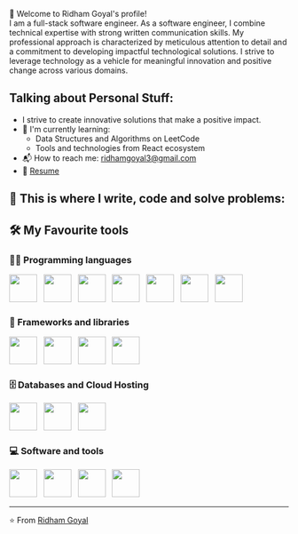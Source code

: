 👋 Welcome to Ridham Goyal's profile!  
I am a full-stack software engineer. 
As a software engineer, I combine technical expertise with strong written communication skills. My professional approach is characterized by meticulous attention to detail and a commitment to developing impactful technological solutions.
I strive to leverage technology as a vehicle for meaningful innovation and positive change across various domains.
 
## Talking about Personal Stuff: 
- I strive to create innovative solutions that make a positive impact.
- 🌱 I'm currently learning: 
  - Data Structures and Algorithms on LeetCode 
  - Tools and technologies from React ecosystem  
- 📬 How to reach me: ridhamgoyal3@gmail.com 
- 📝 [Resume](your-resume-link-here)

## 💪 This is where I write, code and solve problems:

## 🛠️ My Favourite tools 

### 👨‍💻 Programming languages 
<p align="left">
<img src="https://cdn.jsdelivr.net/gh/devicons/devicon/icons/html5/html5-original.svg" width="50" height="50"/>&nbsp;&nbsp;
<img src="https://cdn.jsdelivr.net/gh/devicons/devicon/icons/css3/css3-original.svg" width="50" height="50"/>&nbsp;&nbsp;
<img src="https://cdn.jsdelivr.net/gh/devicons/devicon/icons/javascript/javascript-original.svg" width="50" height="50"/>&nbsp;&nbsp;
<img src="https://cdn.jsdelivr.net/gh/devicons/devicon/icons/nodejs/nodejs-original.svg" width="50" height="50"/>&nbsp;&nbsp;
<img src="https://cdn.jsdelivr.net/gh/devicons/devicon/icons/java/java-original.svg" width="50" height="50"/>&nbsp;&nbsp;
<img src="https://cdn.jsdelivr.net/gh/devicons/devicon/icons/python/python-original.svg" width="50" height="50"/>&nbsp;&nbsp;
<img src="https://cdn.jsdelivr.net/gh/devicons/devicon/icons/cplusplus/cplusplus-original.svg" width="50" height="50"/>
</p>

### 🧰 Frameworks and libraries 
<p align="left">
<img src="https://cdn.jsdelivr.net/gh/devicons/devicon/icons/express/express-original.svg" width="50" height="50"/>&nbsp;&nbsp;
<img src="https://cdn.jsdelivr.net/gh/devicons/devicon/icons/react/react-original.svg" width="50" height="50"/>&nbsp;&nbsp;
<img src="https://cdn.jsdelivr.net/gh/devicons/devicon/icons/redis/redis-original.svg" width="50" height="50"/>&nbsp;&nbsp;
<img src="https://cdn.jsdelivr.net/gh/devicons/devicon/icons/rabbitmq/rabbitmq-original.svg" width="50" height="50"/>
</p>

### 🗄️ Databases and Cloud Hosting 
<p align="left">
<img src="https://cdn.jsdelivr.net/gh/devicons/devicon/icons/mongodb/mongodb-original.svg" width="50" height="50"/>&nbsp;&nbsp;
<img src="https://cdn.jsdelivr.net/gh/devicons/devicon/icons/mysql/mysql-original.svg" width="50" height="50"/>&nbsp;&nbsp;
<img src="https://cdn.jsdelivr.net/gh/devicons/devicon/icons/sequelize/sequelize-original.svg" width="50" height="50"/>
</p>

### 💻 Software and tools
<p align="left">
<img src="https://cdn.jsdelivr.net/gh/devicons/devicon/icons/git/git-original.svg" width="50" height="50"/>&nbsp;&nbsp;
<img src="https://cdn.jsdelivr.net/gh/devicons/devicon/icons/vscode/vscode-original.svg" width="50" height="50"/>&nbsp;&nbsp;
<img src="https://cdn.jsdelivr.net/gh/devicons/devicon/icons/jupyter/jupyter-original.svg" width="50" height="50"/>&nbsp;&nbsp;
<img src="https://cdn.jsdelivr.net/gh/devicons/devicon/icons/postman/postman-original.svg" width="50" height="50"/>
<!-- <img src="https://cdn.jsdelivr.net/gh/devicons/devicon/icons/brave/brave-original.svg" width="50" height="50"/> -->
</p>

---
⭐️ From [Ridham Goyal](https://github.com/ridhamxdev)
